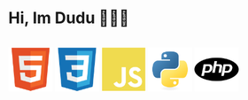 # Hi, Im Dudu 👨🏽‍💻

<div style="display: inline_block"><br>
  <img align="center" alt="HTML" width="80" src="https://raw.githubusercontent.com/devicons/devicon/master/icons/html5/html5-original.svg">
  <img align="center" alt="CSS"  width="80" src="https://raw.githubusercontent.com/devicons/devicon/master/icons/css3/css3-original.svg">
  <img align="center" alt="Js" width="80" src="https://raw.githubusercontent.com/devicons/devicon/master/icons/javascript/javascript-plain.svg">
  <img align="center" alt="Python" width="80" src="https://raw.githubusercontent.com/devicons/devicon/master/icons/python/python-original.svg">
  <img align="center" alt="Php" width="80" src="https://raw.githubusercontent.com/devicons/devicon/master/icons/php/php-plain.svg">
</div>











